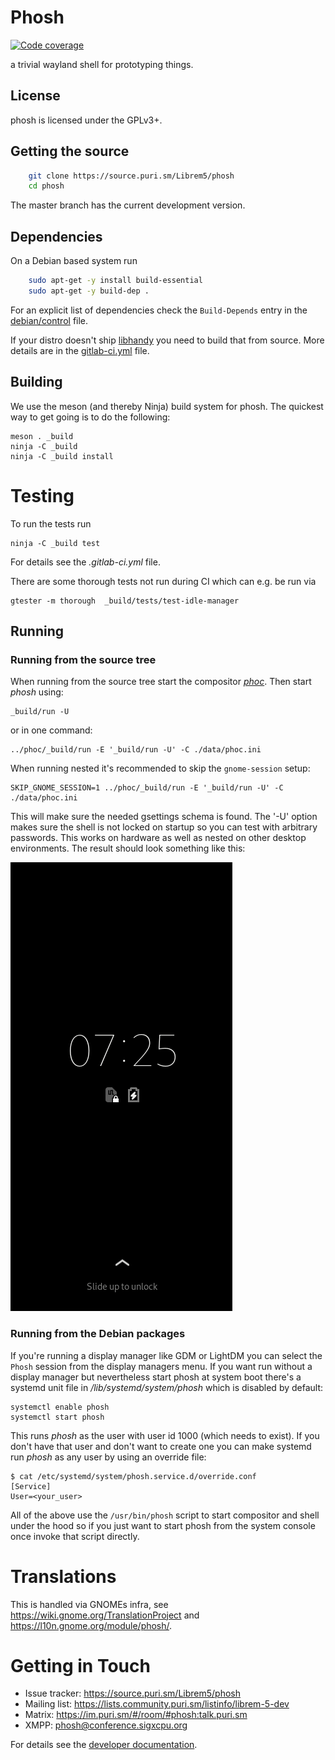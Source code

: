 # Phosh
[![Code coverage](https://source.puri.sm/Librem5/phosh/badges/master/coverage.svg)](https://source.puri.sm/Librem5/phosh/commits/master)

a trivial wayland shell for prototyping things.

## License

phosh is licensed under the GPLv3+.

## Getting the source

```sh
    git clone https://source.puri.sm/Librem5/phosh
    cd phosh
```

The master branch has the current development version.

## Dependencies
On a Debian based system run

```sh
    sudo apt-get -y install build-essential
    sudo apt-get -y build-dep .
```

For an explicit list of dependencies check the `Build-Depends` entry in the
[debian/control][] file.

If your distro doesn't ship [libhandy](https://source.puri.sm/Librem5/libhandy)
you need to build that from source. More details are in the [gitlab-ci.yml][]
file.

## Building

We use the meson (and thereby Ninja) build system for phosh.  The quickest
way to get going is to do the following:

    meson . _build
    ninja -C _build
    ninja -C _build install

# Testing

To run the tests run

    ninja -C _build test

For details see the *.gitlab-ci.yml* file.

There are some thorough tests not run during CI which can e.g. be run via

    gtester -m thorough  _build/tests/test-idle-manager

## Running
### Running from the source tree
When running from the source tree start the compositor *[phoc][]*.
Then start *phosh* using:

    _build/run -U

or in one command:

    ../phoc/_build/run -E '_build/run -U' -C ./data/phoc.ini

When running nested it's recommended to skip the `gnome-session` setup:

    SKIP_GNOME_SESSION=1 ../phoc/_build/run -E '_build/run -U' -C ./data/phoc.ini


This will make sure the needed gsettings schema is found. The '-U' option makes
sure the shell is not locked on startup so you can test with arbitrary
passwords.
This works on hardware as well as nested on other desktop environments. The
result should look something like this:

![phosh](screenshots/phosh.png)

### Running from the Debian packages
If you're running a display manager like GDM or LightDM you can select the
`Phosh` session from the display managers menu. If you want run without a
display manager but nevertheless start phosh at system boot there's a systemd
unit file in */lib/systemd/system/phosh* which is disabled by default:

    systemctl enable phosh
    systemctl start phosh

This runs *phosh* as the user with user id 1000 (which needs to exist). If you
don't have that user and don't want to create one you can make systemd
run *phosh* as any user by using an override file:

    $ cat /etc/systemd/system/phosh.service.d/override.conf
    [Service]
    User=<your_user>

All of the above use the `/usr/bin/phosh` script to start compositor and shell
under the hood so if you just want to start phosh from the system console once
invoke that script directly.

# Translations
This is handled via GNOMEs infra, see
<https://wiki.gnome.org/TranslationProject> and
<https://l10n.gnome.org/module/phosh/>.

# Getting in Touch
* Issue tracker: https://source.puri.sm/Librem5/phosh
* Mailing list: https://lists.community.puri.sm/listinfo/librem-5-dev
* Matrix: https://im.puri.sm/#/room/#phosh:talk.puri.sm
* XMPP: phosh@conference.sigxcpu.org

For details see the [developer documentation](https://developer.puri.sm/Contact.html).

[gitlab-ci.yml]: https://source.puri.sm/Librem5/phosh/blob/master/.gitlab-ci.yml
[debian/control]: https://source.puri.sm/Librem5/phosh/blob/master/debian/control
[phoc]: https://source.puri.sm/Librem5/phoc
